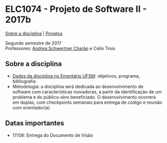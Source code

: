 # ELC1074 - Projeto de Software II - 2017b
[Sobre a disciplina](#sobre-a-disciplina) | [Projetos](#projetos)

Segundo semestre de 2017  
Professores: [Andrea Schwertner Charão](http://www.inf.ufsm.br/~andrea) e Celio Trois  

## Sobre a disciplina
- [Dados da disciplina no Ementário UFSM](http://portal.ufsm.br/ementario/disciplina.html?disciplina=53503): objetivos, programa, bibliografia 
- Metodologia: a disciplina será dedicada ao desenvolvimento de software com características inovadoras, a partir da identificação de um problema e do público-alvo beneficiado. O desenvolvimento ocorrerá em duplas, com checkpoints semanais para entrega de código e reunião com orientador(a).

## Datas importantes
- 17/08: Entrega do Documento de Visão
